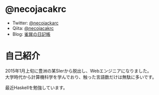 # @necojacakrc

- Twitter: [@necojackarc](https://twitter.com/necojackarc)
- Qiita: [@necojacakrc](http://qiita.com/necojackarc)
- Blog: [雀巽の日記帳](http://necojackarc.hatenablog.com/)

# 自己紹介
2015年1月上旬に豊洲の某SIerから脱出し、Webエンジニアになりました。  
大学時代から計算機科学を学んでおり、触った言語数だけは無駄に多いです。

最近Haskellを勉強しています。
